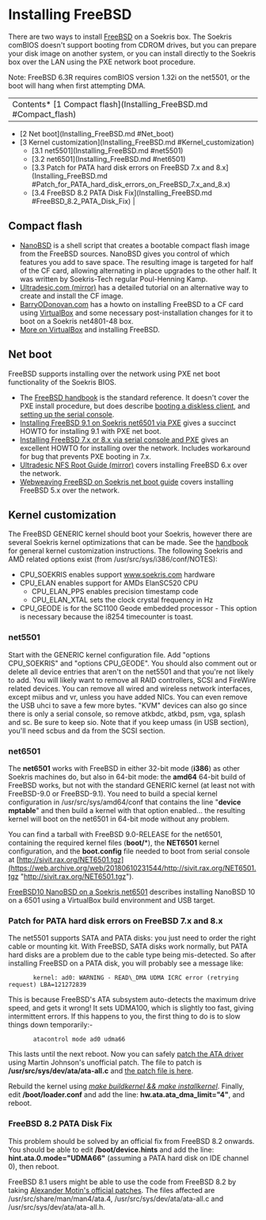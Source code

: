 # Installing FreeBSD

There are two ways to install [FreeBSD](https://web.archive.org/web/20180610231544/http://www.freebsd.org/ "http://www.freebsd.org") on a Soekris box. The Soekris comBIOS doesn't support booting from CDROM drives, but you can prepare your disk image on another system, or you can install directly to the Soekris box over the LAN using the PXE network boot procedure.

Note: FreeBSD 6.3R requires comBIOS version 1.32i on the net5501, or the boot will hang when first attempting DMA.

|  |
| --- |
| Contents* [1 Compact flash](Installing_FreeBSD.md #Compact_flash)
* [2 Net boot](Installing_FreeBSD.md #Net_boot)
* [3 Kernel customization](Installing_FreeBSD.md #Kernel_customization)
	+ [3.1 net5501](Installing_FreeBSD.md #net5501)
	+ [3.2 net6501](Installing_FreeBSD.md #net6501)
	+ [3.3 Patch for PATA hard disk errors on FreeBSD 7.x and 8.x](Installing_FreeBSD.md #Patch_for_PATA_hard_disk_errors_on_FreeBSD_7.x_and_8.x)
	+ [3.4 FreeBSD 8.2 PATA Disk Fix](Installing_FreeBSD.md #FreeBSD_8.2_PATA_Disk_Fix)
 |

## Compact flash

* [NanoBSD](https://web.archive.org/web/20180610231544/http://www.freebsd.org/doc/en_US.ISO8859-1/articles/nanobsd/howto.html "http://www.freebsd.org/doc/en_US.ISO8859-1/articles/nanobsd/howto.html") is a shell script that creates a bootable compact flash image from the FreeBSD sources. NanoBSD gives you control of which features you add to save space. The resulting image is targeted for half of the CF card, allowing alternating in place upgrades to the other half. It was written by Soekris-Tech regular Poul-Henning Kamp.
* [Ultradesic.com (mirror)](https://web.archive.org/web/20180610231544/http://webfolder.wirelessleiden.nl/www.ultradesic.com/index06ef.html?section=125 "http://webfolder.wirelessleiden.nl/www.ultradesic.com/index06ef.html?section=125") has a detailed tutorial on an alternative way to create and install the CF image.
* [BarryODonovan.com](https://web.archive.org/web/20180610231544/http://www.barryodonovan.com/index.php/2009/12/08/freebsd-on-soekris-net4801 "http://www.barryodonovan.com/index.php/2009/12/08/freebsd-on-soekris-net4801") has a howto on installing FreeBSD to a CF card using [VirtualBox](https://web.archive.org/web/20180610231544/http://www.virtualbox.org/ "http://www.virtualbox.org/") and some necessary post-installation changes for it to boot on a Soekris net4801-48 box.
*  [More on VirtualBox](https://web.archive.org/web/20180610231544/http://wiki.soekris.info/More_on_VirtualBox "More on VirtualBox")  and installing FreeBSD.

## Net boot

FreeBSD supports installing over the network using PXE net boot functionality of the Soekris BIOS. 

*  The [FreeBSD handbook](https://web.archive.org/web/20180610231544/http://www.freebsd.org/doc/en_US.ISO8859-1/books/handbook/index.html "http://www.freebsd.org/doc/en_US.ISO8859-1/books/handbook/index.html") is the standard reference. It doesn't cover the PXE install procedure, but does describe [booting a diskless client](https://web.archive.org/web/20180610231544/http://www.freebsd.org/doc/en_US.ISO8859-1/books/handbook/network-diskless.html "http://www.freebsd.org/doc/en_US.ISO8859-1/books/handbook/network-diskless.html"), and [setting up the serial console](https://web.archive.org/web/20180610231544/http://www.freebsd.org/doc/en_US.ISO8859-1/books/handbook/install-advanced.html "http://www.freebsd.org/doc/en_US.ISO8859-1/books/handbook/install-advanced.html").
* [Installing FreeBSD 9.1 on Soekris net6501 via PXE](https://web.archive.org/web/20180610231544/http://pivotallabs.com/installing-freebsd-9-1-on-soekris-net6501-via-pxe/ "http://pivotallabs.com/installing-freebsd-9-1-on-soekris-net6501-via-pxe/") gives a succinct HOWTO for installing 9.1 with PXE net boot.
* [Installing FreeBSD 7.x or 8.x via serial console and PXE](https://web.archive.org/web/20180610231544/http://jdc.koitsu.org/freebsd/pxeboot_serial_install.html "http://jdc.koitsu.org/freebsd/pxeboot_serial_install.html") gives an excellent HOWTO for installing over the network. Includes workaround for bug that prevents PXE booting in 7.x.
* [Ultradesic NFS Root Guide (mirror)](https://web.archive.org/web/20180610231544/http://webfolder.wirelessleiden.nl/www.ultradesic.com/index9fcd.html?section=161 "http://webfolder.wirelessleiden.nl/www.ultradesic.com/index9fcd.html?section=161") covers installing FreeBSD 6.x over the network.
* [Webweaving FreeBSD on Soekris net boot guide](https://web.archive.org/web/20180610231544/http://www.webweaving.org/wlg/ "http://www.webweaving.org/wlg/") covers installing FreeBSD 5.x over the network.

## Kernel customization

The FreeBSD GENERIC kernel should boot your Soekris, however there are several Soekris kernel optimizations that can be made. See the [handbook](https://web.archive.org/web/20180610231544/http://www.freebsd.org/doc/en_US.ISO8859-1/books/handbook/kernelconfig.html "http://www.freebsd.org/doc/en_US.ISO8859-1/books/handbook/kernelconfig.html") for general kernel customization instructions. The following Soekris and AMD related options exist (from /usr/src/sys/i386/conf/NOTES):

*  CPU\_SOEKRIS enables support www.soekris.com hardware
*  CPU\_ELAN enables support for AMDs ElanSC520 CPU
	+  CPU\_ELAN\_PPS enables precision timestamp code
	+  CPU\_ELAN\_XTAL sets the clock crystal frequency in Hz
*  CPU\_GEODE is for the SC1100 Geode embedded processor - This option is necessary because the i8254 timecounter is toast.

### net5501

Start with the GENERIC kernel configuration file. Add "options CPU\_SOEKRIS" and "options CPU\_GEODE". You should also comment out or delete all device entries that aren't on the net5501 and that you're not likely to add. You will likely want to remove all RAID controllers, SCSI and FireWire related devices. You can remove all wired and wireless network interfaces, except miibus and vr, unless you have added NICs. You can even remove the USB uhci to save a few more bytes. "KVM" devices can also go since there is only a serial console, so remove atkbdc, atkbd, psm, vga, splash and sc. Be sure to keep sio. Note that if you keep umass (in USB section), you'll need scbus and da from the SCSI section.

### net6501

The **net6501** works with FreeBSD in either 32-bit mode (**i386**) as other Soekris machines do, but also in 64-bit mode: the **amd64** 64-bit build of FreeBSD works, but not with the standard GENERIC kernel (at least not with FreeBSD-9.0 or FreeBSD-9.1). You need to build a special kernel configuration in /usr/src/sys/amd64/conf that contains the line "**device mptable**" and then build a kernel with that option enabled... the resulting kernel will boot on the net6501 in 64-bit mode without any problem.

You can find a tarball with FreeBSD 9.0-RELEASE for the net6501, containing the required kernel files (**boot/***), the **NET6501** kernel configuration, and the **boot.config** file needed to boot from serial console at [http://sivit.rax.org/NET6501.tgz](https://web.archive.org/web/20180610231544/http://sivit.rax.org/NET6501.tgz "http://sivit.rax.org/NET6501.tgz").

[FreeBSD10 NanoBSD on a Soekris net6501](https://web.archive.org/web/20180610231544/http://neilwebber.com/notes/2014/03/18/installing-freebsd10-nanobsd-on-a-soekris-net6501/ "http://neilwebber.com/notes/2014/03/18/installing-freebsd10-nanobsd-on-a-soekris-net6501/") describes installing NanoBSD 10 on a 6501 using a VirtualBox build environment and USB target.

### Patch for PATA hard disk errors on FreeBSD 7.x and 8.x

The net5501 supports SATA and PATA disks: you just need to order the right cable or mounting kit. With FreeBSD, SATA disks work normally, but PATA hard disks are a problem due to the cable type being mis-detected. So after installing FreeBSD on a PATA disk, you will probably see a message like:

```
       kernel: ad0: WARNING - READ\_DMA UDMA ICRC error (retrying request) LBA=121272839
```

This is because FreeBSD's ATA subsystem auto-detects the maximum drive speed, and gets it wrong! It sets UDMA100, which is slightly too fast, giving intermittent errors. If this happens to you, the first thing to do is to slow things down temporarily:-

```
       atacontrol mode ad0 udma66
```

This lasts until the next reboot. Now you can safely [patch the ATA driver](https://web.archive.org/web/20180610231544/http://www.freebsd.org/cgi/query-pr.cgi?pr=kern/123980 "http://www.freebsd.org/cgi/query-pr.cgi?pr=kern/123980") using Martin Johnson's unofficial patch.
The file to patch is **/usr/src/sys/dev/ata/ata-all.c** and [the patch file is here](https://web.archive.org/web/20180610231544/http://www.net42.co.uk/downloads/ata-all.c.patch "http://www.net42.co.uk/downloads/ata-all.c.patch").

Rebuild the kernel using [*make buildkernel && make installkernel*](https://web.archive.org/web/20180610231544/http://www.freebsd.org/doc/en_US.ISO8859-1/books/handbook/kernelconfig-building.html "http://www.freebsd.org/doc/en_US.ISO8859-1/books/handbook/kernelconfig-building.html"). Finally, edit **/boot/loader.conf** and add the line: **hw.ata.ata\_dma\_limit="4"**, and reboot.

### FreeBSD 8.2 PATA Disk Fix

This problem should be solved by an official fix from FreeBSD 8.2 onwards. You should be able to edit **/boot/device.hints** and add the line: **hint.ata.0.mode="UDMA66"** (assuming a PATA hard disk on IDE channel 0), then reboot.

FreeBSD 8.1 users might be able to use the code from FreeBSD 8.2 by taking [Alexander Motin's official patches](https://web.archive.org/web/20180610231544/http://www.freebsd.org/cgi/query-pr.cgi?pr=123980 "http://www.freebsd.org/cgi/query-pr.cgi?pr=123980"). The files affected are /usr/src/share/man/man4/ata.4, /usr/src/sys/dev/ata/ata-all.c and /usr/src/sys/dev/ata/ata-all.h.
